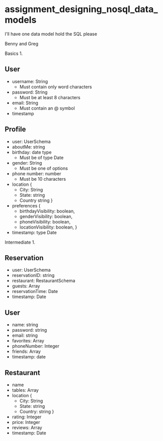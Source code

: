 # assignment_designing_nosql_data_models
I'll have one data model hold the SQL please

Benny and Greg

Basics
1.

## User

* username: String
  * Must contain only word characters
* password: String
  * Must be at least 8 characters
* email: String
  * Must contain an @ symbol
* timestamp

## Profile

* user: UserSchema
* aboutMe: string
* birthday: date type
  * Must be of type Date
* gender: String
  * Must be one of options
* phone number: number
  * Must be 10 characters
* location {
  * City: String
  * State: string
  * Country string
  }
* preferences {
  * birthdayVisibility: boolean,
  * genderVisibility: boolean,
  * phoneVisibility: boolean,
  * locationVisibility: boolean,
}
* timestamp: type Date


Intermediate
1.

## Reservation
  * user: UserSchema
  * reservationID: string
  * restaurant: RestaurantSchema
  * guests: Array
  * reservationTime: Date
  * timestamp: Date

## User
  * name: string
  * password: string
  * email: string
  * favorites: Array
  * phoneNumber: Integer
  * friends: Array
  * timestamp: date

## Restaurant

  * name
  * tables: Array
  * location {
    * City: String
    * State: string
    * Country: string
    }
  * rating: Integer
  * price: Integer
  * reviews: Array
  * timestamp: Date
